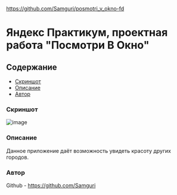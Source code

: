 https://github.com/Samguri/posmotri_v_okno-fd

# Яндекс Практикум, проектная работа "Посмотри В Окно"

## Содержание

- [Скриншот](#скриншот)
- [Описание](#описание)
- [Автор](#автор)

### Скриншот

 ![image](https://github.com/user-attachments/assets/cc53ad17-df92-49ef-be11-dd4ab2b6974e)


 ### Описание

 Данное приложение даёт возможность увидеть красоту других городов.

### Автор

Github - https://github.com/Samguri

